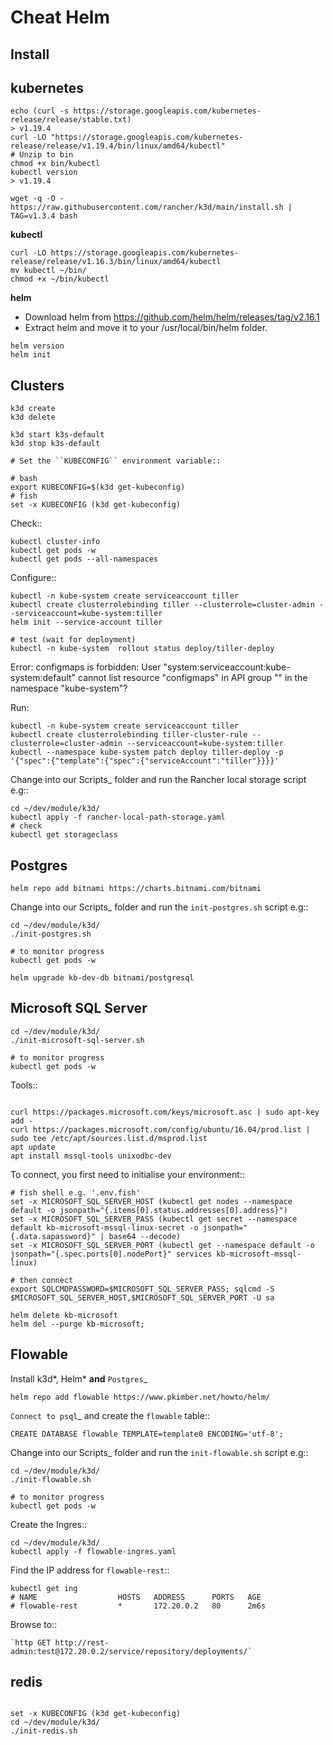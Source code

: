 # Cheat Helm

## Install

## **kubernetes**

```shell
echo (curl -s https://storage.googleapis.com/kubernetes-release/release/stable.txt)
> v1.19.4
curl -LO "https://storage.googleapis.com/kubernetes-release/release/v1.19.4/bin/linux/amd64/kubectl"
# Unzip to bin
chmod +x bin/kubectl
kubectl version
> v1.19.4
```

```
wget -q -O - https://raw.githubusercontent.com/rancher/k3d/main/install.sh | TAG=v1.3.4 bash
```

**kubectl**

```
curl -LO https://storage.googleapis.com/kubernetes-release/release/v1.16.3/bin/linux/amd64/kubectl
mv kubectl ~/bin/
chmod +x ~/bin/kubectl
```

**helm**

- Download helm from <https://github.com/helm/helm/releases/tag/v2.16.1>
- Extract helm and move it to your /usr/local/bin/helm folder.

```
helm version
helm init
```

## Clusters

```
k3d create
k3d delete

k3d start k3s-default
k3d stop k3s-default

# Set the ``KUBECONFIG`` environment variable::

# bash
export KUBECONFIG=$(k3d get-kubeconfig)
# fish
set -x KUBECONFIG (k3d get-kubeconfig)
```

Check::

```
kubectl cluster-info
kubectl get pods -w
kubectl get pods --all-namespaces
```

Configure::

```
kubectl -n kube-system create serviceaccount tiller
kubectl create clusterrolebinding tiller --clusterrole=cluster-admin --serviceaccount=kube-system:tiller
helm init --service-account tiller

# test (wait for deployment)
kubectl -n kube-system  rollout status deploy/tiller-deploy
```

Error: configmaps is forbidden: User "system:serviceaccount:kube-system:default" cannot list resource "configmaps" in API group "" in the namespace "kube-system"?

Run:

```
kubectl -n kube-system create serviceaccount tiller
kubectl create clusterrolebinding tiller-cluster-rule --clusterrole=cluster-admin --serviceaccount=kube-system:tiller
kubectl --namespace kube-system patch deploy tiller-deploy -p '{"spec":{"template":{"spec":{"serviceAccount":"tiller"}}}}'
```

Change into our Scripts\_ folder and run the Rancher local storage script e.g::

```
cd ~/dev/module/k3d/
kubectl apply -f rancher-local-path-storage.yaml
# check
kubectl get storageclass
```

## Postgres

```
helm repo add bitnami https://charts.bitnami.com/bitnami
```

Change into our Scripts\_ folder and run the `init-postgres.sh` script e.g::

```
cd ~/dev/module/k3d/
./init-postgres.sh

# to monitor progress
kubectl get pods -w

helm upgrade kb-dev-db bitnami/postgresql
```

## Microsoft SQL Server

```
cd ~/dev/module/k3d/
./init-microsoft-sql-server.sh

# to monitor progress
kubectl get pods -w
```

Tools::

```

curl https://packages.microsoft.com/keys/microsoft.asc | sudo apt-key add -
curl https://packages.microsoft.com/config/ubuntu/16.04/prod.list | sudo tee /etc/apt/sources.list.d/msprod.list
apt update
apt install mssql-tools unixodbc-dev
```

To connect, you first need to initialise your environment::

```
# fish shell e.g. '.env.fish'
set -x MICROSOFT_SQL_SERVER_HOST (kubectl get nodes --namespace default -o jsonpath="{.items[0].status.addresses[0].address}")
set -x MICROSOFT_SQL_SERVER_PASS (kubectl get secret --namespace default kb-microsoft-mssql-linux-secret -o jsonpath="{.data.sapassword}" | base64 --decode)
set -x MICROSOFT_SQL_SERVER_PORT (kubectl get --namespace default -o jsonpath="{.spec.ports[0].nodePort}" services kb-microsoft-mssql-linux)

# then connect
export SQLCMDPASSWORD=$MICROSOFT_SQL_SERVER_PASS; sqlcmd -S $MICROSOFT_SQL_SERVER_HOST,$MICROSOFT_SQL_SERVER_PORT -U sa

helm delete kb-microsoft
helm del --purge kb-microsoft;
```

## Flowable

Install k3d*, Helm* **and** `Postgres`\_

```
helm repo add flowable https://www.pkimber.net/howto/helm/
```

`Connect to psql`\_ and create the `flowable` table::

```
CREATE DATABASE flowable TEMPLATE=template0 ENCODING='utf-8';
```

Change into our Scripts\_ folder and run the `init-flowable.sh` script e.g::

```
cd ~/dev/module/k3d/
./init-flowable.sh

# to monitor progress
kubectl get pods -w
```

Create the Ingres::

```
cd ~/dev/module/k3d/
kubectl apply -f flowable-ingres.yaml
```

Find the IP address for `flowable-rest`::

```
kubectl get ing
# NAME                  HOSTS   ADDRESS      PORTS   AGE
# flowable-rest         *       172.20.0.2   80      2m6s
```

Browse to::

```
`http GET http://rest-admin:test@172.20.0.2/service/repository/deployments/`
```

## redis

```

set -x KUBECONFIG (k3d get-kubeconfig)
cd ~/dev/module/k3d/
./init-redis.sh
```

